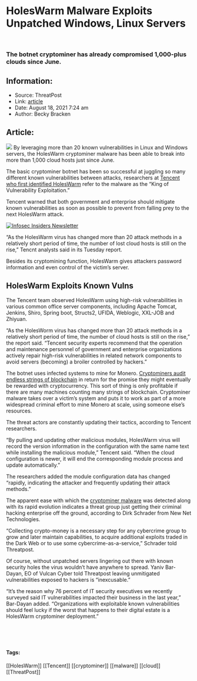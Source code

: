 # HolesWarm Malware Exploits Unpatched Windows, Linux Servers   
### The botnet cryptominer has already compromised 1,000-plus clouds since June.

## Information:
+ Source: ThreatPost
+ Link: [article](https://kasperskycontenthub.com/threatpost-global/?p=168759)
+ Date: August 18, 2021  7:24 am
+ Author: Becky Bracken


## Article:
![](https://media.threatpost.com/wp-content/uploads/sites/103/2021/08/18071726/holes-e1629285466950.jpg)
By leveraging more than 20 known vulnerabilities in Linux and Windows servers, the HolesWarm cryptominer malware has been able to break into more than 1,000 cloud hosts just since June.


The basic cryptominer botnet has been so successful at juggling so many different known vulnerabilities between attacks, researchers at [Tencent who first identified HolesWarm](https://s.tencent.com/research/report/78) refer to the malware as the “King of Vulnerability Exploitation.”


Tencent warned that both government and enterprise should mitigate known vulnerabilities as soon as possible to prevent from falling prey to the next HolesWarm attack.


[![Infosec Insiders Newsletter](https://media.threatpost.com/wp-content/uploads/sites/103/2021/07/10165815/infosec_insiders_in_article_promo.png)](https://threatpost.com/infosec-insider-subscription-page/?utm_source=ART&utm_medium=ART&utm_campaign=InfosecInsiders_Newsletter_Promo/)


“As the HolesWarm virus has changed more than 20 attack methods in a relatively short period of time, the number of lost cloud hosts is still on the rise,” Tencnt analysts said in its Tuesday report.


Besides its cryptomining function, HolesWarm gives attackers password information and even control of the victim’s server.


**HolesWarm Exploits Known Vulns**
----------------------------------


The Tencent team observed HolesWarm using high-risk vulnerabilities in various common office server components, including Apache Tomcat, Jenkins, Shiro, Spring boot, Structs2, UFIDA, Weblogic, XXL-JOB and Zhiyuan.


“As the HolesWorm virus has changed more than 20 attack methods in a relatively short period of time, the number of cloud hosts is still on the rise,” the report said. “Tencent security experts recommend that the operation and maintenance personnel of government and enterprise organizations actively repair high-risk vulnerabilities in related network components to avoid servers (becoming) a broiler controlled by hackers.”


The botnet uses infected systems to mine for Monero. [Cryptominers audit endless strings of blockchain](https://threatpost.com/cryptominer-farm-ps4s-busted-ukraine/167809/) in return for the promise they might eventually be rewarded with cryptocurrency. This sort of thing is only profitable if there are many machines counting many strings of blockchain. Cryptominer malware takes over a victim’s system and puts it to work as part of a more widespread criminal effort to mine Monero at scale, using someone else’s resources.


The threat actors are constantly updating their tactics, according to Tencent researchers.


“By pulling and updating other malicious modules, HolesWarm virus will record the version information in the configuration with the same name text while installing the malicious module,” Tencent said. “When the cloud configuration is newer, it will end the corresponding module process and update automatically.”


The researchers added the module configuration data has changed “rapidly, indicating the attacker and frequently updating their attack methods.”


The apparent ease with which the [cryptominer malware](https://threatpost.com/golang-cryptomining-worm-speed-boost/168456/) was detected along with its rapid evolution indicates a threat group just getting their criminal hacking enterprise off the ground, according to Dirk Schrader from New Net Technologies.


“Collecting crypto-money is a necessary step for any cybercrime group to grow and later maintain capabilities, to acquire additional exploits traded in the Dark Web or to use some cybercrime-as-a-service,” Schrader told Threatpost.


Of course, without unpatched servers lingering out there with known security holes the virus wouldn’t have anywhere to spread. Yaniv Bar-Dayan, EO of Vulcan Cyber told Threatpost leaving unmitigated vulnerabilities exposed to hackers is “inexcusable.”


“It’s the reason why 76 percent of IT security executives we recently surveyed said IT vulnerabilities impacted their business in the last year,” Bar-Dayan added. “Organizations with exploitable known vulnerabilities should feel lucky if the worst that happens to their digital estate is a HolesWarm cryptominer deployment.”


 


 




#### Tags:
[[HolesWarm]] [[Tencent]] [[cryptominer]] [[malware]] [[cloud]] [[ThreatPost]]
